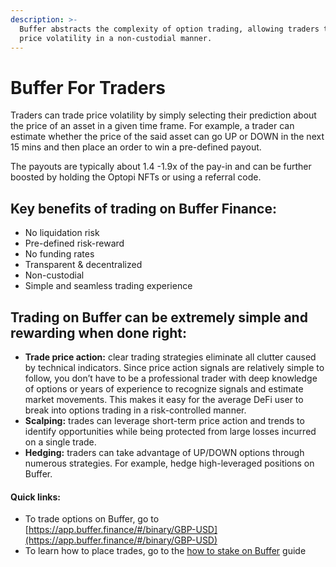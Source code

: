 ```yaml
---
description: >-
  Buffer abstracts the complexity of option trading, allowing traders to trade
  price volatility in a non-custodial manner.
---
```


# Buffer For Traders

Traders can trade price volatility by simply selecting their prediction about the price of an asset in a given time frame. For example, a trader can estimate whether the price of the said asset can go UP or DOWN in the next 15 mins and then place an order to win a pre-defined payout.

The payouts are typically about 1.4 -1.9x of the pay-in and can be further boosted by holding the Optopi NFTs or using a referral code.

## **Key benefits of trading on Buffer Finance:**

* No liquidation risk
* Pre-defined risk-reward
* No funding rates
* Transparent & decentralized
* Non-custodial
* Simple and seamless trading experience

## **Trading on Buffer can be extremely simple and rewarding when done right:**

* **Trade price action:** clear trading strategies eliminate all clutter caused by technical indicators. Since price action signals are relatively simple to follow, you don’t have to be a professional trader with deep knowledge of options or years of experience to recognize signals and estimate market movements. This makes it easy for the average DeFi user to break into options trading in a risk-controlled manner.
* **Scalping:** trades can leverage short-term price action and trends to identify opportunities while being protected from large losses incurred on a single trade.
* **Hedging:** traders can take advantage of UP/DOWN options through numerous strategies. For example, hedge high-leveraged positions on Buffer.

#### Quick links:

* To trade options on Buffer, go to [https://app.buffer.finance/#/binary/GBP-USD](https://app.buffer.finance/#/binary/GBP-USD)
* To learn how to place trades, go to the [how to stake on Buffer](../quick-start-guides/how-to-place-trades.md) guide
